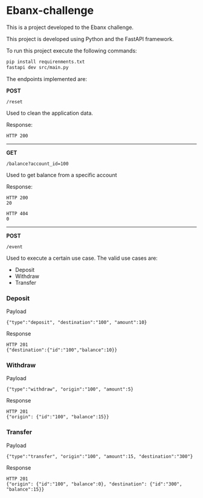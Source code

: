 # Ebanx-challenge

This is a project developed to the Ebanx challenge.

This project is developed using Python and the FastAPI framework.

To run this project execute the following commands:

```bash
pip install requirenments.txt
fastapi dev src/main.py
```

The endpoints implemented are:

**POST**

```
/reset
```

Used to clean the application data.

Response:

```
HTTP 200
```

---

**GET**

```
/balance?account_id=100
```

Used to get balance from a specific account

Response:

```
HTTP 200
20
```

```
HTTP 404
0
```

---

**POST**

```
/event
```

Used to execute a certain use case. The valid use cases are:

- Deposit
- Withdraw
- Transfer

### **Deposit**

Payload

```
{"type":"deposit", "destination":"100", "amount":10}
```

Response

```
HTTP 201
{"destination":{"id":"100","balance":10}}
```

### **Withdraw**

Payload

```
{"type":"withdraw", "origin":"100", "amount":5}
```

Response

```
HTTP 201
{"origin": {"id":"100", "balance":15}}
```

### **Transfer**

Payload

```
{"type":"transfer", "origin":"100", "amount":15, "destination":"300"}
```

Response

```
HTTP 201
{"origin": {"id":"100", "balance":0}, "destination": {"id":"300", "balance":15}}
```
